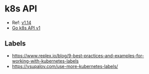 # k8s API

* Ref: [v1.14](https://kubernetes.io/docs/reference/generated/kubernetes-api/v1.14/)
* [Go k8s API v1](https://pkg.go.dev/k8s.io/api/core/v1)

## Labels

* <https://www.replex.io/blog/9-best-practices-and-examples-for-working-with-kubernetes-labels>
* <https://vsupalov.com/use-more-kubernetes-labels/>